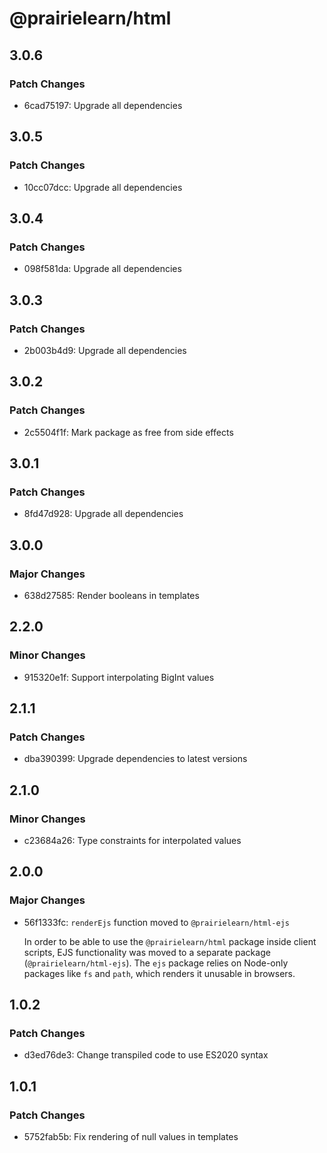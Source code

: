 # @prairielearn/html

## 3.0.6

### Patch Changes

- 6cad75197: Upgrade all dependencies

## 3.0.5

### Patch Changes

- 10cc07dcc: Upgrade all dependencies

## 3.0.4

### Patch Changes

- 098f581da: Upgrade all dependencies

## 3.0.3

### Patch Changes

- 2b003b4d9: Upgrade all dependencies

## 3.0.2

### Patch Changes

- 2c5504f1f: Mark package as free from side effects

## 3.0.1

### Patch Changes

- 8fd47d928: Upgrade all dependencies

## 3.0.0

### Major Changes

- 638d27585: Render booleans in templates

## 2.2.0

### Minor Changes

- 915320e1f: Support interpolating BigInt values

## 2.1.1

### Patch Changes

- dba390399: Upgrade dependencies to latest versions

## 2.1.0

### Minor Changes

- c23684a26: Type constraints for interpolated values

## 2.0.0

### Major Changes

- 56f1333fc: `renderEjs` function moved to `@prairielearn/html-ejs`

  In order to be able to use the `@prairielearn/html` package inside client scripts, EJS functionality was moved to a separate package (`@prairielearn/html-ejs`). The `ejs` package relies on Node-only packages like `fs` and `path`, which renders it unusable in browsers.

## 1.0.2

### Patch Changes

- d3ed76de3: Change transpiled code to use ES2020 syntax

## 1.0.1

### Patch Changes

- 5752fab5b: Fix rendering of null values in templates

